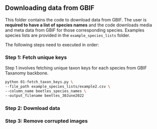 ## Downloading data from GBIF 

This folder contains the code to download data from GBIF. The user is **required to have a list of species names** and the code downloads media and meta data from GBIF for those corresponding species. Examples species lists are provided in the `example_species_lists` folder.


The following steps need to executed in order:

### Step 1: Fetch unique keys
Step 1 involves fetching unique taxon keys for each species from GBIF Taxanomy backbone. 
```bash
python 01-fetch_taxon_keys.py \
--file_path example_species_lists/example2.csv \
--column_name beetles_species_names \
--output_filename beetles_30June2022
```

### Step 2: Download data




### Step 3: Remove corrupted images
